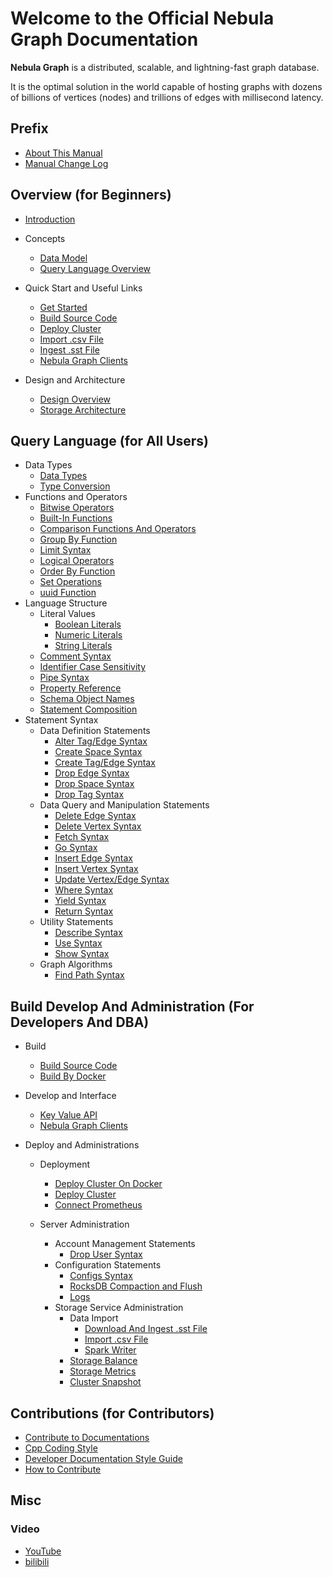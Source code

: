 # Welcome to the Official Nebula Graph Documentation

**Nebula Graph** is a distributed, scalable, and lightning-fast graph database.

It is the optimal solution in the world capable of hosting graphs with dozens of billions of vertices (nodes) and trillions of edges with millisecond latency.

## Prefix

* [About This Manual](0.about-this-manual.md)
* [Manual Change Log](CHANGELOG.md)

## Overview (for Beginners)

* [Introduction](1.overview/0.introduction.md)
* Concepts
  * [Data Model](1.overview/1.concepts/1.data-model.md)
  * [Query Language Overview](1.overview/1.concepts/2.nGQL-overview.md)
* Quick Start and Useful Links
  * [Get Started](1.overview/2.quick-start/1.get-started.md)
  * [Build Source Code](3.build-develop-and-administration/1.build/1.build-source-code.md)
  * [Deploy Cluster](3.build-develop-and-administration/3.deploy-and-administrations/deployment/deploy-cluster.md)
  * [Import .csv File](3.build-develop-and-administration/3.deploy-and-administrations/server-administration/storage-service-administration/data-import/import-csv-file.md)
  * [Ingest .sst File](3.build-develop-and-administration/3.deploy-and-administrations/server-administration/storage-service-administration/data-import/download-and-ingest-sst-file.md)
  * [Nebula Graph Clients](1.overview/2.quick-start/3.supported-clients.md)

* Design and Architecture
  * [Design Overview](1.overview/3.design-and-architecture/1.design-and-architecture.md)
  * [Storage Architecture](1.overview/3.design-and-architecture/2.storage-design.md)

## Query Language (for All Users)

* Data Types
  * [Data Types](2.query-language/1.data-types/data-types.md)
  * [Type Conversion](2.query-language/1.data-types/type-conversion.md)
* Functions and Operators
  * [Bitwise Operators](2.query-language/2.functions-and-operators/bitwise-operators.md)
  * [Built-In Functions](2.query-language/2.functions-and-operators/built-in-functions.md)
  * [Comparison Functions And Operators](2.query-language/2.functions-and-operators/comparison-functions-and-operators.md)
  * [Group By Function](2.query-language/2.functions-and-operators/group-by-function.md)
  * [Limit Syntax](2.query-language/2.functions-and-operators/limit-syntax.md)
  * [Logical Operators](2.query-language/2.functions-and-operators/logical-operators.md)
  * [Order By Function](2.query-language/2.functions-and-operators/order-by-function.md)
  * [Set Operations](2.query-language/2.functions-and-operators/set-operations.md)
  * [uuid Function](2.query-language/2.functions-and-operators/uuid.md)
* Language Structure
  * Literal Values
    * [Boolean Literals](2.query-language/3.language-structure/literal-values/boolean-literals.md)
    * [Numeric Literals](2.query-language/3.language-structure/literal-values/numeric-literals.md)
    * [String Literals](2.query-language/3.language-structure/literal-values/string-literals.md)
  * [Comment Syntax](2.query-language/3.language-structure/comment-syntax.md)
  * [Identifier Case Sensitivity](2.query-language/3.language-structure/identifier-case-sensitivity.md)
  * [Pipe Syntax](2.query-language/3.language-structure/pipe-syntax.md)
  * [Property Reference](2.query-language/3.language-structure/property-reference.md)
  * [Schema Object Names](2.query-language/3.language-structure/schema-object-names.md)
  * [Statement Composition](2.query-language/3.language-structure/statement-composition.md)
* Statement Syntax
  * Data Definition Statements
    * [Alter Tag/Edge Syntax](2.query-language/4.statement-syntax/1.data-definition-statements/alter-tag-edge-syntax.md)
    * [Create Space Syntax](2.query-language/4.statement-syntax/1.data-definition-statements/create-space-syntax.md)
    * [Create Tag/Edge Syntax](2.query-language/4.statement-syntax/1.data-definition-statements/create-tag-edge-syntax.md)
    * [Drop Edge Syntax](2.query-language/4.statement-syntax/1.data-definition-statements/drop-edge-syntax.md)
    * [Drop Space Syntax](2.query-language/4.statement-syntax/1.data-definition-statements/drop-space-syntax.md)
    * [Drop Tag Syntax](2.query-language/4.statement-syntax/1.data-definition-statements/drop-tag-syntax.md)
  * Data Query and Manipulation Statements
    * [Delete Edge Syntax](2.query-language/4.statement-syntax/2.data-query-and-manipulation-statements/delete-edge-syntax.md)
    * [Delete Vertex Syntax](2.query-language/4.statement-syntax/2.data-query-and-manipulation-statements/delete-vertex-syntax.md)
    * [Fetch Syntax](2.query-language/4.statement-syntax/2.data-query-and-manipulation-statements/fetch-syntax.md)
    * [Go Syntax](2.query-language/4.statement-syntax/2.data-query-and-manipulation-statements/go-syntax.md)
    * [Insert Edge Syntax](2.query-language/4.statement-syntax/2.data-query-and-manipulation-statements/insert-edge-syntax.md)
    * [Insert Vertex Syntax](2.query-language/4.statement-syntax/2.data-query-and-manipulation-statements/insert-vertex-syntax.md)
    * [Update Vertex/Edge Syntax](2.query-language/4.statement-syntax/2.data-query-and-manipulation-statements/update-vertex-edge-syntax.md)
    * [Where Syntax](2.query-language/4.statement-syntax/2.data-query-and-manipulation-statements/where-syntax.md)
    * [Yield Syntax](2.query-language/4.statement-syntax/2.data-query-and-manipulation-statements/yield-syntax.md)
    * [Return Syntax](2.query-language/4.statement-syntax/2.data-query-and-manipulation-statements/return-syntax.md)
  * Utility Statements
    * [Describe Syntax](2.query-language/4.statement-syntax/3.utility-statements/describe-syntax.md)
    * [Use Syntax](2.query-language/4.statement-syntax/3.utility-statements/use-syntax.md)
    * [Show Syntax](2.query-language/4.statement-syntax/3.utility-statements/show-syntax.md)
  * Graph Algorithms
    * [Find Path Syntax](2.query-language/4.statement-syntax/4.graph-algorithms/find-path-syntax.md)

## Build Develop And Administration (For Developers And DBA)

* Build
  * [Build Source Code](3.build-develop-and-administration/1.build/1.build-source-code.md)
  * [Build By Docker](3.build-develop-and-administration/1.build/2.build-by-docker.md)
* Develop and Interface
  * [Key Value API](3.build-develop-and-administration/2.develop-and-interface/kv-interfaces.md)
  * [Nebula Graph Clients](1.overview/2.quick-start/3.supported-clients.md)

* Deploy and Administrations
  * Deployment
    * [Deploy Cluster On Docker](3.build-develop-and-administration/3.deploy-and-administrations/deployment/deploy-cluster-on-docker.md)
    * [Deploy Cluster](3.build-develop-and-administration/3.deploy-and-administrations/deployment/deploy-cluster.md)
    * [Connect Prometheus](3.build-develop-and-administration/3.deploy-and-administrations/deployment/connect-prometheus.md)

  * Server Administration
    * Account Management Statements
      * [Drop User Syntax](3.build-develop-and-administration/3.deploy-and-administrations/server-administration/account-management-statements/drop-user-syntax.md)
    * Configuration Statements
      * [Configs Syntax](3.build-develop-and-administration/3.deploy-and-administrations/server-administration/configuration-statements/configs-syntax.md)
      * [RocksDB Compaction and Flush](3.build-develop-and-administration/3.deploy-and-administrations/server-administration/configuration-statements/rocksdb-compaction-flush.md)
      * [Logs](3.build-develop-and-administration/3.deploy-and-administrations/server-administration/configuration-statements/log.md)
    * Storage Service Administration
      * Data Import
        * [Download And Ingest .sst File](3.build-develop-and-administration/3.deploy-and-administrations/server-administration/storage-service-administration/data-import/download-and-ingest-sst-file.md)
        * [Import .csv File](3.build-develop-and-administration/3.deploy-and-administrations/server-administration/storage-service-administration/data-import/import-csv-file.md)
        * [Spark Writer](3.build-develop-and-administration/3.deploy-and-administrations/server-administration/storage-service-administration/data-import/spark-writer.md)
      * [Storage Balance](3.build-develop-and-administration/3.deploy-and-administrations/server-administration/storage-service-administration/storage-balance.md)
      * [Storage Metrics](3.build-develop-and-administration/3.deploy-and-administrations/server-administration/storage-service-administration/storage-metrics.md)
      * [Cluster Snapshot](3.build-develop-and-administration/3.deploy-and-administrations/server-administration/storage-service-administration/cluster-snapshot.md)

## Contributions (for Contributors)

* [Contribute to Documentations](4.contributions/contribute-to-documentation.md)
* [Cpp Coding Style](4.contributions/cpp-coding-style.md)
* [Developer Documentation Style Guide](4.contributions/developer-documentation-style-guide.md)
* [How to Contribute](4.contributions/how-to-contribute.md)

## Misc

### Video

* [YouTube](https://www.youtube.com/channel/UC73V8q795eSEMxDX4Pvdwmw/)
* [bilibili](https://space.bilibili.com/472621355)
